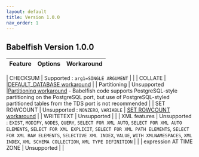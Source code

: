```yaml
---
layout: default
title: Version 1.0.0
nav_order: 1
---
```


## Babelfish Version 1.0.0

| Feature | Options | Workaround | 
| ------- | ------- | ------- | 

| CHECKSUM | Supported : `arg1=SINGLE ARGUMENT` | | 
| COLLATE | |[DEFAULT_DATABASE workaround](https://babelfishpg.org/docs/workaround/collate_default_database/) | 
| Partitioning | Unsupported |[Partitioning workaround](https://babelfishpg.org/docs/workaround/partitioned_table/) - Babelfish code supports PostgreSQL-style partitioning on the PostgreSQL port, but use of PostgreSQL-styled partitioned tables from the TDS port is not recommended | 
| SET ROWCOUNT | Unsupported : `NONZERO`, `VARIABLE` | [SET ROWCOUNT workaround](https://babelfishpg.org/docs/workaround/set_rowcount/) | 
| WRITETEXT | Unsupported | |
| XML features | Unsupported : `EXIST`, `MODIFY`, `NODES`, `QUERY`, `SELECT FOR XML AUTO`, `SELECT FOR XML AUTO ELEMENTS`, `SELECT FOR XML EXPLICIT`, `SELECT FOR XML PATH ELEMENTS`, `SELECT FOR XML RAW ELEMENTS`, `SELECTIVE XML INDEX`, `VALUE`, `WITH XMLNAMESPACES`, `XML INDEX`, `XML SCHEMA COLLECTION`, `XML TYPE DEFINITION` | |
| expression AT TIME ZONE | Unsupported | |
